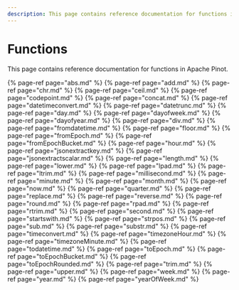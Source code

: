 ```yaml
---
description: This page contains reference documentation for functions in Apache Pinot.
---
```


# Functions

This page contains reference documentation for functions in Apache Pinot.

{% page-ref page="abs.md" %}
{% page-ref page="add.md" %}
{% page-ref page="chr.md" %}
{% page-ref page="ceil.md" %}
{% page-ref page="codepoint.md" %}
{% page-ref page="concat.md" %}
{% page-ref page="datetimeconvert.md" %}
{% page-ref page="datetrunc.md" %}
{% page-ref page="day.md" %}
{% page-ref page="dayofweek.md" %}
{% page-ref page="dayofyear.md" %}
{% page-ref page="div.md" %}
{% page-ref page="fromdatetime.md" %}
{% page-ref page="floor.md" %}
{% page-ref page="fromEpoch.md" %}
{% page-ref page="fromEpochBucket.md" %}
{% page-ref page="hour.md" %}
{% page-ref page="jsonextractkey.md" %}
{% page-ref page="jsonextractscalar.md" %}
{% page-ref page="length.md" %}
{% page-ref page="lower.md" %}
{% page-ref page="lpad.md" %}
{% page-ref page="ltrim.md" %}
{% page-ref page="millisecond.md" %}
{% page-ref page="minute.md" %}
{% page-ref page="month.md" %}
{% page-ref page="now.md" %}
{% page-ref page="quarter.md" %}
{% page-ref page="replace.md" %}
{% page-ref page="reverse.md" %}
{% page-ref page="round.md" %}
{% page-ref page="rpad.md" %}
{% page-ref page="rtrim.md" %}
{% page-ref page="second.md" %}
{% page-ref page="startswith.md" %}
{% page-ref page="strpos.md" %}
{% page-ref page="sub.md" %}
{% page-ref page="substr.md" %}
{% page-ref page="timeconvert.md" %}
{% page-ref page="timezoneHour.md" %}
{% page-ref page="timezoneMinute.md" %}
{% page-ref page="todatetime.md" %}
{% page-ref page="toEpoch.md" %}
{% page-ref page="toEpochBucket.md" %}
{% page-ref page="toEpochRounded.md" %}
{% page-ref page="trim.md" %}
{% page-ref page="upper.md" %}
{% page-ref page="week.md" %}
{% page-ref page="year.md" %}
{% page-ref page="yearOfWeek.md" %}